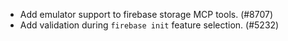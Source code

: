 - Add emulator support to firebase storage MCP tools. (#8707)
- Add validation during `firebase init` feature selection. (#5232)
